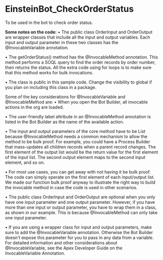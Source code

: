 # EinsteinBot_CheckOrderStatus
To be used in the bot to check order status.

<b>Some notes on the code:</b>
• The public class OrderInput and OrderOutput are wrapper classes that include all the input and output variables. Each
input and output parameter in these two classes has the @InvocableVariable annotation.

• The getOrderStatus() method has the @InvocableMethod annotation. This method performs a SOQL query to
find the order records by order number, then returns the status. All the extra code using for loops is to make sure that this
method works for bulk invocations.

• The class is public in this sample code. Change the visibility to global if you plan on including this class in a package.


Some of the key considerations for @InvocableVariable and @InvocableMethod are:
• When you open the Bot Builder, all invocable actions in the org are loaded.

• The user-friendly label attribute in an @InvocableMethod annotation is listed in the Bot Builder as the name of the available
action.

• The input and output parameters of the core method have to be List<DataType> because @InvocableMethod needs
a common mechanism to allow the method to be bulk proof. For example, you could have a Process Builder that mass-updates
all children records when a parent record changes. The first element of the output list would be the return value for the first
element of the input list. The second output element maps to the second input element, and so on.
  
• For most use cases, you can get away with not having it be bulk proof. The code can simply operate on the first element of each
input/output list. We made our function bulk proof anyway to illustrate the right way to build the invocable method in case the
code is used in other scenarios.
  
• The public class OrderInput and OrderOutput are optional when you only have one input parameter and one output
parameter. However, if you have more than one input or output parameter, you have to wrap them in a class, as shown in our
example. This is because @InvocableMethod can only take one input parameter. 
  
• If you are using a wrapper class for input and output parameters, make sure to add the @InvocableVariable annotation.
Otherwise the Bot Builder doesn't expose this parameter for you to pass in any data from a variable. For detailed information
and other considerations about @InvocableVariable, see the Apex Developer Guide on the InvocableVariable
Annotation.
  
